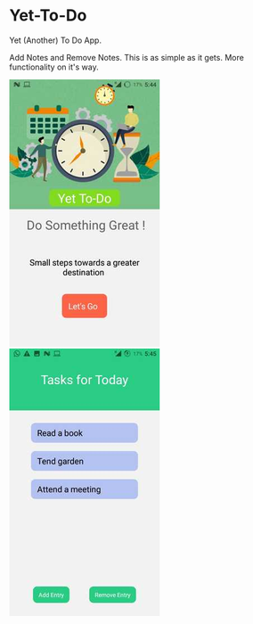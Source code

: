 # Yet-To-Do
Yet (Another) To Do App.

Add Notes and Remove Notes. This is as simple as it gets.
More functionality on it's way.

![alt text](https://github.com/aayushBhansali/Yet-To-Do/blob/master/Screen1.jpeg?raw=true)
![alt text](https://github.com/aayushBhansali/Yet-To-Do/blob/master/Screen2.jpeg?raw=true)

